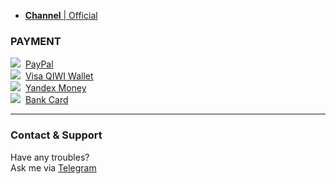 * <a href="tg://resolve?domain=Glitch"><b>Channel</b> | Official</a>

### PAYMENT
<li style="list-style-type: none;"><img src="https://a-u.me/img/github/paypal.svg" />  <a href="https://paypal.me/Arxat/20" target="_blank" alt="PayPal">PayPal</a></li>
<li style="list-style-type: none;"><img src="https://a-u.me/img/github/qiwi.svg" />  <a href="https://qiwi.me/mtproxy" target="_blank" alt="QIWI">Visa QIWI Wallet</a></li>
<li style="list-style-type: none;"><img src="https://a-u.me/img/github/yam.svg" />  <a href="https://yasobe.ru/na/mtproxy" target="_blank" alt="Yandex Money">Yandex Money</a></li>
<li style="list-style-type: none;"><img src="https://a-u.me/img/github/rocket.svg" />  <a href="https://rocketbank.ru/aquigni" target="_blank" alt="RocketBank">Bank Card</a></li>

---

### Contact & Support
Have any troubles?  
Ask me via [Telegram](tg://resolve?domain=Glitch)

